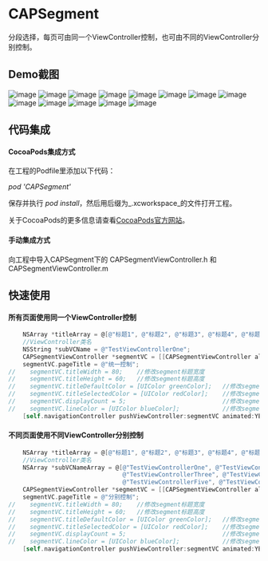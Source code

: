 # CAPSegment
分段选择，每页可由同一个ViewController控制，也可由不同的ViewController分别控制。
## Demo截图
![image](https://raw.githubusercontent.com/captain9911/CAPSegment/master/Screenshots/IMG_1085.PNG)
![image](https://raw.githubusercontent.com/captain9911/CAPSegment/master/Screenshots/IMG_1092.PNG)
![image](https://raw.githubusercontent.com/captain9911/CAPSegment/master/Screenshots/IMG_1093.PNG)
![image](https://raw.githubusercontent.com/captain9911/CAPSegment/master/Screenshots/IMG_1094.PNG)
![image](https://raw.githubusercontent.com/captain9911/CAPSegment/master/Screenshots/IMG_1095.PNG)
![image](https://raw.githubusercontent.com/captain9911/CAPSegment/master/Screenshots/IMG_1096.PNG)
![image](https://raw.githubusercontent.com/captain9911/CAPSegment/master/Screenshots/IMG_1097.PNG)
![image](https://raw.githubusercontent.com/captain9911/CAPSegment/master/Screenshots/IMG_1086.PNG)
![image](https://raw.githubusercontent.com/captain9911/CAPSegment/master/Screenshots/IMG_1087.PNG)
![image](https://raw.githubusercontent.com/captain9911/CAPSegment/master/Screenshots/IMG_1088.PNG)
![image](https://raw.githubusercontent.com/captain9911/CAPSegment/master/Screenshots/IMG_1089.PNG)
![image](https://raw.githubusercontent.com/captain9911/CAPSegment/master/Screenshots/IMG_1090.PNG)
![image](https://raw.githubusercontent.com/captain9911/CAPSegment/master/Screenshots/IMG_1091.PNG)
## 代码集成
#### CocoaPods集成方式
在工程的Podfile里添加以下代码：<p>
_pod 'CAPSegment'_<p>
保存并执行 _pod install_，然后用后缀为_.xcworkspace_的文件打开工程。<p>
关于CocoaPods的更多信息请查看[CocoaPods官方网站](https://cocoapods.org)。
#### 手动集成方式
向工程中导入CAPSegment下的 CAPSegmentViewController.h 和 CAPSegmentViewController.m
## 快速使用
#### 所有页面使用同一个ViewController控制
```objective-c
    NSArray *titleArray = @[@"标题1", @"标题2", @"标题3", @"标题4", @"标题5", @"标题6"];
    //ViewController类名
    NSString *subVCName = @"TestViewControllerOne";
    CAPSegmentViewController *segmentVC = [[CAPSegmentViewController alloc] initWithTitleArray:titleArray subViewControllerName:subVCName];
    segmentVC.pageTitle = @"统一控制";
//    segmentVC.titleWidth = 80;    //修改segment标题宽度
//    segmentVC.titleHeight = 60;   //修改segment标题高度
//    segmentVC.titleDefaultColor = [UIColor greenColor];   //修改segment标题默认颜色
//    segmentVC.titleSelectedColor = [UIColor redColor];    //修改segment标题选中后的颜色
//    segmentVC.displayCount = 5;                           //修改segment标题显示的数量
//    segmentVC.lineColor = [UIColor blueColor];            //修改segment标题与内容的分割线颜色
    [self.navigationController pushViewController:segmentVC animated:YES];
```
#### 不同页面使用不同ViewController分别控制
```objective-c
    NSArray *titleArray = @[@"标题1", @"标题2", @"标题3", @"标题4", @"标题5", @"标题6"];
    //ViewController类名
    NSArray *subVCNameArray = @[@"TestViewControllerOne", @"TestViewControllerTwo",
                                @"TestViewControllerThree", @"TestViewControllerFour",
                                @"TestViewControllerFive", @"TestViewControllerSix"];
    CAPSegmentViewController *segmentVC = [[CAPSegmentViewController alloc] initWithTitleArray:titleArray subViewControllerNameArray:subVCNameArray];
    segmentVC.pageTitle = @"分别控制";
//    segmentVC.titleWidth = 80;    //修改segment标题宽度
//    segmentVC.titleHeight = 60;   //修改segment标题高度
//    segmentVC.titleDefaultColor = [UIColor greenColor];   //修改segment标题默认颜色
//    segmentVC.titleSelectedColor = [UIColor redColor];    //修改segment标题选中后的颜色
//    segmentVC.displayCount = 5;                           //修改segment标题显示的数量
//    segmentVC.lineColor = [UIColor blueColor];            //修改segment标题与内容的分割线颜色
    [self.navigationController pushViewController:segmentVC animated:YES];
```